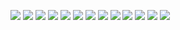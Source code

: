 ![](https://raw.githubusercontent.com/ViktorMarhitich/DevOps_online_Dnipro_2021Q4/main/m4/task_4.1/images/all_from_db.png)
![](https://raw.githubusercontent.com/ViktorMarhitich/DevOps_online_Dnipro_2021Q4/main/m4/task_4.1/images/bacup_drop_restore.png)
![](https://raw.githubusercontent.com/ViktorMarhitich/DevOps_online_Dnipro_2021Q4/main/m4/task_4.1/images/dump_awssql.png)
![](https://raw.githubusercontent.com/ViktorMarhitich/DevOps_online_Dnipro_2021Q4/main/m4/task_4.1/images/dynamo_items.jpg)
![](https://raw.githubusercontent.com/ViktorMarhitich/DevOps_online_Dnipro_2021Q4/main/m4/task_4.1/images/dynamodb.png)
![](https://raw.githubusercontent.com/ViktorMarhitich/DevOps_online_Dnipro_2021Q4/main/m4/task_4.1/images/insert_statement.png)
![](https://raw.githubusercontent.com/ViktorMarhitich/DevOps_online_Dnipro_2021Q4/main/m4/task_4.1/images/mysql_tables.png)
![](https://raw.githubusercontent.com/ViktorMarhitich/DevOps_online_Dnipro_2021Q4/main/m4/task_4.1/images/mysql_version.png)
![](https://raw.githubusercontent.com/ViktorMarhitich/DevOps_online_Dnipro_2021Q4/main/m4/task_4.1/images/new_users.png)
![](https://raw.githubusercontent.com/ViktorMarhitich/DevOps_online_Dnipro_2021Q4/main/m4/task_4.1/images/restore_from_backup_on_aws.png)
![](https://raw.githubusercontent.com/ViktorMarhitich/DevOps_online_Dnipro_2021Q4/main/m4/task_4.1/images/select_statements.png)
![](https://raw.githubusercontent.com/ViktorMarhitich/DevOps_online_Dnipro_2021Q4/main/m4/task_4.1/images/tables.png)
![](https://raw.githubusercontent.com/ViktorMarhitich/DevOps_online_Dnipro_2021Q4/main/m4/task_4.1/images/users.png)